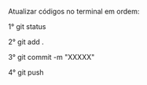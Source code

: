 Atualizar códigos no terminal em ordem:

1° git status

2° git add .

3° git commit -m "XXXXX"

4° git push

